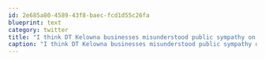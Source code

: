 ```yaml
---
id: 2e685a80-4589-43f8-baec-fcd1d55c26fa
blueprint: text
category: twitter
title: "I think DT Kelowna businesses misunderstood public sympathy on the bottle depot.  3/3 people in line at Bean Scene didn't see any problem"
caption: "I think DT Kelowna businesses misunderstood public sympathy on the bottle depot.  3/3 people in line at Bean Scene didn't see any problem"
---
```

